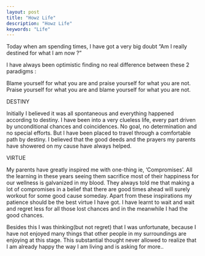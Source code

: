 ```yaml
---
layout: post
title: "Howz Life"
description: "Howz Life"
keywords: "Life"
---
```


Today when am spending times, I have got a very big doubt “Am I really destined for what I am now ?”

I have always been optimistic finding no real difference between these 2 paradigms :

Blame yourself for what you are and praise yourself for what you are not.
Praise yourself for what you are and blame yourself for what you are not.

DESTINY

Initially I believed it was all spontaneous and everything happened according to destiny. I have been into a very clueless life, every part driven by unconditional chances and coincidences. No goal, no determination and no special efforts. But I have been placed to travel through a comfortable path by destiny. I believed that the good deeds and the prayers my parents have showered on my cause have always helped.

VIRTUE

My parents have greatly inspired me with one-thing ie, ‘Compromises’. All the learning in these years seeing them sacrifice most of their happiness for our wellness is galvanized in my blood. They always told me that making a lot of compromises in a belief that there are good times ahead will surely workout for some good cause someday. Apart from these inspirations my patience should be the best virtue I have got. I have learnt to wait and wait and regret less for all those lost chances and in the meanwhile I had the good chances.

Besides this I was thinking(but not regret) that I was unfortunate, because I have not enjoyed many things that other people in my surroundings are enjoying at this stage. This substantial thought never allowed to realize that I am already happy the way I am living and is asking for more..